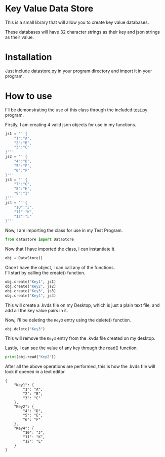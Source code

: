 # Key Value Data Store

This is a small library that will allow you to create key value databases.

These databases will have 32 character strings as their key and json strings as their value.

# Installation

Just include [datastore.py](./datastore.py) in your program directory and import it in your program.

# How to use

I'll be demonstrating the use of this class through the included [test.py](test.py) program.

Firstly, I am creating 4 valid json objects for use in my functions.

```Python
js1 = '''{
	"1":"A",
	"2":"B",
	"3":"C"
}'''
js2 = '''{
	"4":"D",
	"5":"E",
	"6":"F"
}'''
js3 = '''{
	"7":"G",
	"8":"H",
	"9":"I"
}'''
js4 = '''{
	"10":"J",
	"11":"K",
	"12":"L"
}'''
```

Now, I am importing the class for use in my Test Program.

```Python
from datastore import DataStore
```

Now that I have imported the class, I can instantiate it.
```Python
obj = DataStore()
```

Once I have the object, I can call any of the functions.</br>
I'll start by calling the create() function.

```Python
obj.create("Key1", js1)
obj.create("Key2", js2)
obj.create("Key3", js3)
obj.create("Key4", js4)
```

This will create a .kvds file on my Desktop, which is just a plain text file, and add all the key value pairs in it.

Now, I'll be deleting the `Key3` entry using the delete() function.

```Python
obj.delete("Key3")
```

This will remove the `Key3` entry from the .kvds file created on my desktop.

Lastly, I can see the value of any key through the read() function.

```Python
print(obj.read("Key2"))
```
After all the above operations are performed, this is how the .kvds file will look if opened in a text editor.

```
{
    "Key1": {
        "1": "A",
        "2": "B",
        "3": "C"
    },
    "Key2": {
        "4": "D",
        "5": "E",
        "6": "F"
    },
    "Key4": {
        "10": "J",
        "11": "K",
        "12": "L"
    }
}
```
